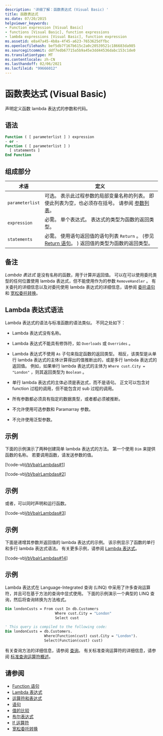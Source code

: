```yaml
---
description: '详细了解：函数表达式 (Visual Basic) '
title: 函数表达式
ms.date: 07/20/2015
helpviewer_keywords:
- Function expression [Visual Basic]
- functions [Visual Basic], function expressions
- lambda expressions [Visual Basic], function expression
ms.assetid: e8a47a45-4b8a-4f45-a623-7653625dffbc
ms.openlocfilehash: bef5db7f167b615c2a0c20539521c186683da985
ms.sourcegitcommit: ddf7edb67715a5b9a45e3dd44536dabc153c1de0
ms.translationtype: MT
ms.contentlocale: zh-CN
ms.lasthandoff: 02/06/2021
ms.locfileid: "99666012"
---
```

# <a name="function-expression-visual-basic"></a>函数表达式 (Visual Basic)

声明定义函数 lambda 表达式的参数和代码。  
  
## <a name="syntax"></a>语法  
  
```vb  
Function ( [ parameterlist ] ) expression  
- or -  
Function ( [ parameterlist ] )  
  [ statements ]  
End Function  
```  
  
## <a name="parts"></a>组成部分  
  
|术语|定义|  
|---|---|  
|`parameterlist`|可选。 表示此过程参数的局部变量名称的列表。 即使此列表为空，也必须存在括号。 请参阅 [参数列表](../statements/parameter-list.md)。|  
|`expression`|必需。 单个表达式。 表达式的类型为函数的返回类型。|  
|`statements`|必需。 使用语句返回值的语句列表 `Return` 。  (参见 [Return 语句](../statements/return-statement.md)。 ) 返回值的类型为函数的返回类型。|  
  
## <a name="remarks"></a>备注  

 *Lambda 表达式* 是没有名称的函数，用于计算并返回值。 可以在可以使用委托类型的任何位置使用 lambda 表达式，但不能使用作为的参数 `RemoveHandler` 。 有关委托的详细信息以及对委托使用 lambda 表达式的详细信息，请参阅 [委托语句](../statements/delegate-statement.md) 和 [宽松委托转换](../../programming-guide/language-features/delegates/relaxed-delegate-conversion.md)。  
  
## <a name="lambda-expression-syntax"></a>Lambda 表达式语法  

 Lambda 表达式的语法与标准函数的语法类似。 不同之处如下：  
  
- Lambda 表达式没有名称。  
  
- Lambda 表达式不能具有修饰符，如 `Overloads` 或 `Overrides` 。  
  
- Lambda 表达式不使用 `As` 子句来指定函数的返回类型。 相反，该类型是从单行 lambda 表达式的主体计算得出的值推断出的，或是多行 lambda 表达式的返回值。 例如，如果单行 lambda 表达式的主体为 `Where cust.City = "London"` ，则其返回类型为 `Boolean` 。  
  
- 单行 lambda 表达式的主体必须是表达式，而不是语句。 正文可以包含对 function 过程的调用，但不能包含对 sub 过程的调用。  
  
- 所有参数都必须具有指定的数据类型，或者都必须被推断。  
  
- 不允许使用可选参数和 Paramarray 参数。  
  
- 不允许使用泛型参数。  
  
## <a name="example"></a>示例  

 下面的示例演示了两种创建简单 lambda 表达式的方法。 第一个使用 `Dim` 来提供函数的名称。 若要调用函数，请发送参数的值。  
  
 [!code-vb[VbVbalrLambdas#1](~/samples/snippets/visualbasic/VS_Snippets_VBCSharp/VbVbalrLambdas/VB/Class1.vb#1)]  
  
 [!code-vb[VbVbalrLambdas#2](~/samples/snippets/visualbasic/VS_Snippets_VBCSharp/VbVbalrLambdas/VB/Class1.vb#2)]  
  
## <a name="example"></a>示例  

 或者，可以同时声明和运行函数。  
  
 [!code-vb[VbVbalrLambdas#3](~/samples/snippets/visualbasic/VS_Snippets_VBCSharp/VbVbalrLambdas/VB/Class1.vb#3)]  
  
## <a name="example"></a>示例  

 下面是递增其参数并返回值的 lambda 表达式的示例。 该示例显示了函数的单行和多行 lambda 表达式语法。 有关更多示例，请参阅 [Lambda 表达式](../../programming-guide/language-features/procedures/lambda-expressions.md)。  
  
 [!code-vb[VbVbalrLambdas#14](~/samples/snippets/visualbasic/VS_Snippets_VBCSharp/VbVbalrLambdas/VB/Class1.vb#14)]  
  
## <a name="example"></a>示例  

 Lambda 表达式在 Language-Integrated 查询 (LINQ) 中采用了许多查询运算符，并且可在基于方法的查询中显式使用。 下面的示例演示一个典型的 LINQ 查询，然后将查询转换为方法格式。  
  
```vb  
Dim londonCusts = From cust In db.Customers  
                       Where cust.City = "London"  
                       Select cust  
  
' This query is compiled to the following code:  
Dim londonCusts = db.Customers.  
                  Where(Function(cust) cust.City = "London").  
                  Select(Function(cust) cust)  
```  
  
 有关查询方法的详细信息，请参阅 [查询](../queries/index.md)。 有关标准查询运算符的详细信息，请参阅 [标准查询运算符概述](../../programming-guide/concepts/linq/standard-query-operators-overview.md)。  
  
## <a name="see-also"></a>请参阅

- [Function 语句](../statements/function-statement.md)
- [Lambda 表达式](../../programming-guide/language-features/procedures/lambda-expressions.md)
- [运算符和表达式](../../programming-guide/language-features/operators-and-expressions/index.md)
- [语句](../../programming-guide/language-features/statements.md)
- [值的比较](../../programming-guide/language-features/operators-and-expressions/value-comparisons.md)
- [布尔表达式](../../programming-guide/language-features/operators-and-expressions/boolean-expressions.md)
- [If 运算符](if-operator.md)
- [宽松委托转换](../../programming-guide/language-features/delegates/relaxed-delegate-conversion.md)
